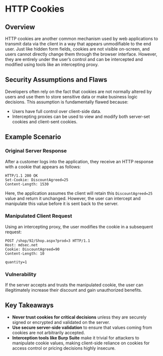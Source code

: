 # HTTP Cookies

## Overview

HTTP cookies are another common mechanism used by web applications to transmit data via the client in a way that appears unmodifiable to the end user. Just like hidden form fields, cookies are not visible on-screen, and users cannot directly change them through the browser interface. However, they are entirely under the user’s control and can be intercepted and modified using tools like an intercepting proxy.

## Security Assumptions and Flaws

Developers often rely on the fact that cookies are not normally altered by users and use them to store sensitive data or make business logic decisions. This assumption is fundamentally flawed because:

- Users have full control over client-side data.
- Intercepting proxies can be used to view and modify both server-set cookies and client-sent cookies.

## Example Scenario

### Original Server Response

After a customer logs into the application, they receive an HTTP response with a cookie that appears as follows:

```http
HTTP/1.1 200 OK
Set-Cookie: DiscountAgreed=25
Content-Length: 1530
```

Here, the application assumes the client will retain this `DiscountAgreed=25` value and return it unchanged. However, the user can intercept and manipulate this value before it is sent back to the server.

### Manipulated Client Request

Using an intercepting proxy, the user modifies the cookie in a subsequent request:

```http
POST /shop/92/Shop.aspx?prod=3 HTTP/1.1
Host: mdsec.net
Cookie: DiscountAgreed=90
Content-Length: 10

quantity=1
```

### Vulnerability

If the server accepts and trusts the manipulated cookie, the user can illegitimately increase their discount and gain unauthorized benefits.

## Key Takeaways

- **Never trust cookies for critical decisions** unless they are securely signed or encrypted and validated on the server.
- **Use secure server-side validation** to ensure that values coming from cookies are not arbitrarily accepted.
- **Interception tools like Burp Suite** make it trivial for attackers to manipulate cookie values, making client-side reliance on cookies for access control or pricing decisions highly insecure.

